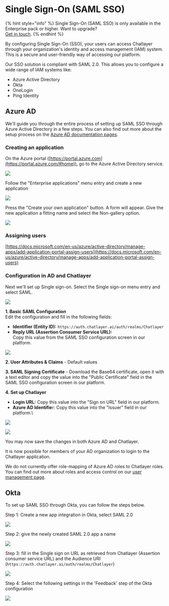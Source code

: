 # Single Sign-On (SAML SSO)

{% hint style="info" %}
Single Sign-On (SAML SSO) is only available in the Enterprise pack or higher. Want to upgrade? \
[Get in touch](../../support/get-in-touch.md).
{% endhint %}

By configuring Single Sign-On (SSO), your users can access Chatlayer through your organization's identity and access management (IAM) system. This is a secure and user-friendly way of accessing our platform.

Our SSO solution is compliant with SAML 2.0. This allows you to configure a wide range of IAM systems like:

* Azure Active Directory
* Okta
* OneLogin
* Ping Identity

## Azure AD

We'll guide you through the entire process of setting up SAML SSO through Azure Active Directory in a few steps. You can also find out more about the setup process on the [Azure AD documentation pages](https://docs.microsoft.com/en-us/azure/active-directory/manage-apps/add-application-portal-setup-sso).

### Creating an application

On the Azure portal ([https://portal.azure.com](https://portal.azure.com/#home)), go to the Azure Active Directory service.

![](<../../.gitbook/assets/image (537).png>)

Follow the "Enterprise applications" menu entry and create a new application

![](<../../.gitbook/assets/image (548).png>)

Press the "Create your own application" button. A form will appear. Give the new application a fitting name and select the Non-gallery option.

![](<../../.gitbook/assets/image (536).png>)

### Assigning users

[https://docs.microsoft.com/en-us/azure/active-directory/manage-apps/add-application-portal-assign-users](https://docs.microsoft.com/en-us/azure/active-directory/manage-apps/add-application-portal-assign-users)

### Configuration in AD and Chatlayer

Next we'll set up Single sign-on. Select the Single sign-on menu entry and select SAML.

![](<../../.gitbook/assets/image (532).png>)

**1. Basic SAML Configuration** \
Edit the configuration and fill in the following fields:

* **Identifier (Entity ID):** `https://auth.chatlayer.ai/auth/realms/Chatlayer`
* **Reply URL (Assertion Consumer Service URL):** \
  Copy this value from the SAML SSO configuration screen in our platform.

![](<../../.gitbook/assets/image (550).png>)

**2. User Attributes & Claims** - Default values

**3. SAML Signing Certificate** - Download the Base64 certificate, open it with a text editor and copy the value into the "Public Certificate" field in the SAML SSO configuration screen in our platform.

**4. Set up Chatlayer**&#x20;

* **Login URL:** Copy this value into the "Sign on URL" field in our platform.
* **Azure AD Identifie**r: Copy this value into the "Issuer" field in our platform.\


![](<../../.gitbook/assets/image (540).png>)

![](<../../.gitbook/assets/image (534).png>)

You may now save the changes in both Azure AD and Chatlayer.&#x20;

It is now possible for members of your AD organization to login to the Chatlayer application.

&#x20;We do not currently offer role-mapping of Azure AD roles to Chatlayer roles. You can find out more about roles and access control on our [user management page](https://docs.chatlayer.ai/bot-answers/user-management).

## Okta

To set up SAML SSO through Okta, you can follow the steps below.

Step 1: Create a new app integration in Okta, select SAML 2.0

![](<../../.gitbook/assets/image (717).png>)

Step 2: give the newly created SAML 2.0 app a name

![](<../../.gitbook/assets/image (713) (1).png>)

Step 3: fill in the Single sign on URL as retrieved from Chatlayer (Assertion consumer service URL) and the Audience URI (`https://auth.chatlayer.ai/auth/realms/Chatlayer`)

![](<../../.gitbook/assets/image (705).png>)

Step 4: Select the following settings in the 'Feedback' step of the Okta configuration

![](<../../.gitbook/assets/image (724).png>)
